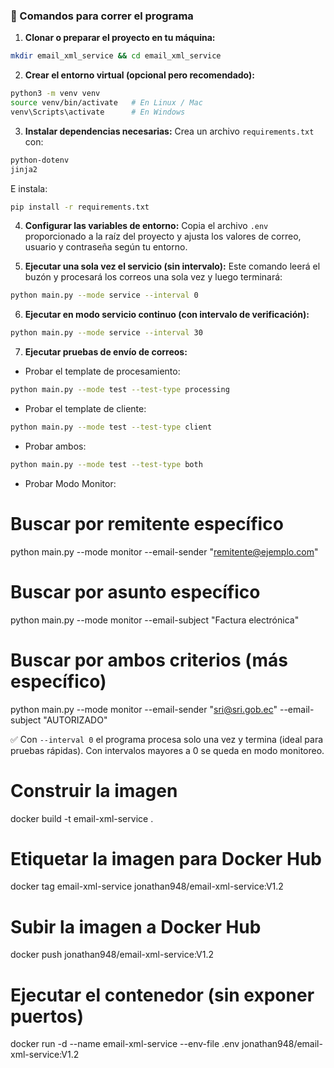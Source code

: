 ### 🚀 Comandos para correr el programa

1. **Clonar o preparar el proyecto en tu máquina:**

```bash
mkdir email_xml_service && cd email_xml_service
```

2. **Crear el entorno virtual (opcional pero recomendado):**

```bash
python3 -m venv venv
source venv/bin/activate   # En Linux / Mac
venv\Scripts\activate      # En Windows
```

3. **Instalar dependencias necesarias:**
   Crea un archivo `requirements.txt` con:

```txt
python-dotenv
jinja2
```

E instala:

```bash
pip install -r requirements.txt
```

4. **Configurar las variables de entorno:**
   Copia el archivo `.env` proporcionado a la raíz del proyecto y ajusta los valores de correo, usuario y contraseña según tu entorno.

5. **Ejecutar una sola vez el servicio (sin intervalo):**
   Este comando leerá el buzón y procesará los correos una sola vez y luego terminará:

```bash
python main.py --mode service --interval 0
```

6. **Ejecutar en modo servicio continuo (con intervalo de verificación):**

```bash
python main.py --mode service --interval 30
```

7. **Ejecutar pruebas de envío de correos:**

* Probar el template de procesamiento:

```bash
python main.py --mode test --test-type processing
```

* Probar el template de cliente:

```bash
python main.py --mode test --test-type client
```

* Probar ambos:

```bash
python main.py --mode test --test-type both
```

* Probar Modo Monitor:

# Buscar por remitente específico
python main.py --mode monitor --email-sender "remitente@ejemplo.com"

# Buscar por asunto específico  
python main.py --mode monitor --email-subject "Factura electrónica"

# Buscar por ambos criterios (más específico)
python main.py --mode monitor --email-sender "sri@sri.gob.ec" --email-subject "AUTORIZADO"


✅ Con `--interval 0` el programa procesa solo una vez y termina (ideal para pruebas rápidas). Con intervalos mayores a 0 se queda en modo monitoreo.



# Construir la imagen
docker build -t email-xml-service .

# Etiquetar la imagen para Docker Hub
docker tag email-xml-service jonathan948/email-xml-service:V1.2

# Subir la imagen a Docker Hub
docker push jonathan948/email-xml-service:V1.2

# Ejecutar el contenedor (sin exponer puertos)
docker run -d --name email-xml-service --env-file .env jonathan948/email-xml-service:V1.2